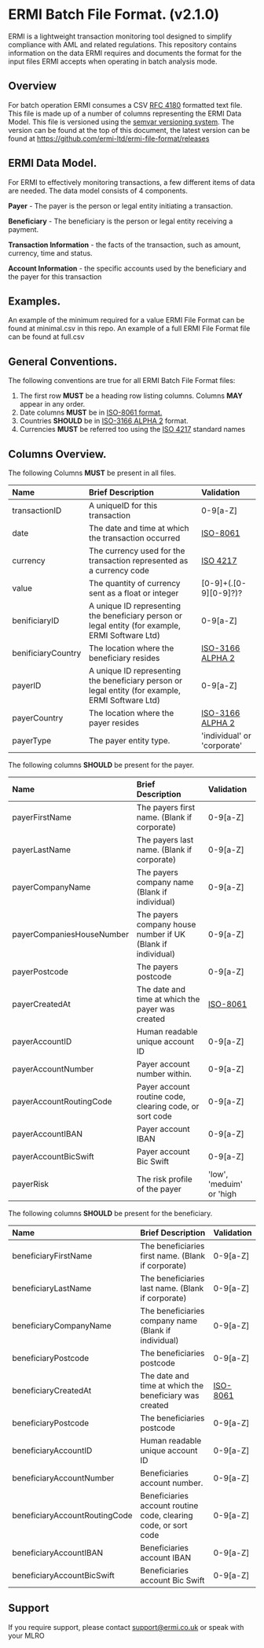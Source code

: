 # ERMI Batch File Format. (v2.1.0)

ERMI is a lightweight transaction monitoring tool designed to simplify compliance with AML and related regulations. This repository contains information on the data ERMI requires and documents the format for the input files ERMI accepts when operating in batch analysis mode.

## Overview

For batch operation ERMI consumes a CSV [RFC 4180](https://tools.ietf.org/html/rfc4180) formatted text file. This file is made up of a number of columns representing the ERMI Data Model. This file is versioned using the [semvar versioning system](https://semver.org). The version can be found at the top of this document, the latest version can be found at  https://github.com/ermi-ltd/ermi-file-format/releases

## ERMI Data Model.

For ERMI to effectively monitoring transactions, a few different items of data are needed. The data model consists of 4 components.

**Payer** - The payer is the person or legal entity initiating a transaction. 

**Beneficiary** - The beneficiary is the person or legal entity receiving a payment.

**Transaction Information** - the facts of the transaction, such as amount, currency, time and status.

**Account Information** - the specific accounts used by the beneficiary and the payer for this transaction

## Examples.

An example of the minimum required for a value ERMI File Format can be found at minimal.csv in this repo. 
An example of a full ERMI File Format file can be found at full.csv

## General Conventions.

The following conventions are true for all ERMI Batch File Format files:

1. The first row **MUST** be a heading row listing columns. Columns **MAY** appear in any order.
2. Date columns **MUST** be in [ISO-8061 format.](https://www.iso.org/iso-8601-date-and-time-format.html)
3. Countries **SHOULD** be in [ISO-3166 ALPHA 2](https://www.iso.org/iso-3166-country-codes.html) format.
4. Currencies **MUST** be referred too using the [ISO 4217](https://www.iso.org/iso-4217-currency-codes.html) standard names

## Columns Overview.

The following Columns **MUST** be present in all files.

| Name   | Brief Description | Validation |
| :----- | :---------------- | :--------- |
| transactionID | A uniqueID for this transaction | 0-9[a-Z] |
| date | The date and time at which the transaction occurred | [ISO-8061](https://www.iso.org/iso-8601-date-and-time-format.html) |
| currency | The currency used for the transaction represented as a currency code | [ISO 4217](https://www.iso.org/iso-4217-currency-codes.html) | 
| value | The quantity of currency sent as a float or integer | [0-9]+(\.[0-9][0-9]?)? |
| benificiaryID | A unique ID representing the beneficiary person or legal entity (for example, ERMI Software Ltd) | 0-9[a-Z] |
| benificiaryCountry | The location where the beneficiary resides | [ISO-3166 ALPHA 2](https://www.iso.org/iso-3166-country-codes.html) |
| payerID | A unique ID representing the beneficiary person or legal entity (for example, ERMI Software Ltd) | 0-9[a-Z] |
| payerCountry | The location where the payer resides | [ISO-3166 ALPHA 2](https://www.iso.org/iso-3166-country-codes.html) |
| payerType   | The payer entity type. | 'individual' or 'corporate' |

The following columns **SHOULD** be present for the payer.

| Name   | Brief Description | Validation |
| :----- | :---------------- | :--------- |
| payerFirstName | The payers first name. (Blank if corporate) | 0-9[a-Z] |
| payerLastName | The payers last name. (Blank if corporate) | 0-9[a-Z] |
| payerCompanyName | The payers company name (Blank if individual)| 0-9[a-Z] |
| payerCompaniesHouseNumber | The payers company house number if UK (Blank if individual)| 0-9[a-Z] |
| payerPostcode | The payers postcode| 0-9[a-Z] |
| payerCreatedAt | The date and time at which the payer was created| [ISO-8061](https://www.iso.org/iso-8601-date-and-time-format.html) |
| payerAccountID | Human readable unique account ID | 0-9[a-Z] |
| payerAccountNumber | Payer account number within.  | 0-9[a-Z] |
| payerAccountRoutingCode | Payer account routine code, clearing code, or sort code  | 0-9[a-Z] |
| payerAccountIBAN | Payer account IBAN  | 0-9[a-Z] |
| payerAccountBicSwift | Payer account Bic Swift  | 0-9[a-Z] |
| payerRisk | The risk profile of the payer | 'low', 'meduim' or 'high |

The following columns **SHOULD** be present for the beneficiary.

| Name   | Brief Description | Validation |
| :----- | :---------------- | :--------- |
| beneficiaryFirstName | The beneficiaries first name. (Blank if corporate) | 0-9[a-Z] |
| beneficiaryLastName | The beneficiaries last name. (Blank if corporate) | 0-9[a-Z] |
| beneficiaryCompanyName | The beneficiaries company name (Blank if individual)| 0-9[a-Z] |
| beneficiaryPostcode | The beneficiaries postcode| 0-9[a-Z] |
| beneficiaryCreatedAt | The date and time at which the beneficiary was created| [ISO-8061](https://www.iso.org/iso-8601-date-and-time-format.html) |
| beneficiaryPostcode | The beneficiaries postcode| 0-9[a-Z] |
| beneficiaryAccountID | Human readable unique account ID | 0-9[a-Z] |
| beneficiaryAccountNumber | Beneficiaries account number.  | 0-9[a-Z] |
| beneficiaryAccountRoutingCode | Beneficiaries account routine code, clearing code, or sort code  | 0-9[a-Z] |
| beneficiaryAccountIBAN | Beneficiaries account IBAN  | 0-9[a-Z] |
| beneficiaryAccountBicSwift | Beneficiaries account Bic Swift  | 0-9[a-Z] |

## Support

If you require support, please contact support@ermi.co.uk or speak with your MLRO


